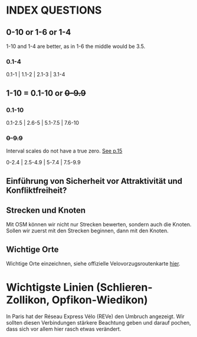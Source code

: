 # INDEX QUESTIONS

## 0-10 or 1-6 or 1-4
1-10 and 1-4 are better, as in 1-6 the middle would be 3.5.

### 0.1-4
0.1-1 | 1.1-2 | 2.1-3 | 3.1-4 

## 1-10 = 0.1-10 or <strike>0-9.9</strike>

### 0.1-10
0.1-2.5 | 2.6-5 | 5.1-7.5 | 7.6-10


### <strike>0-9.9</strike>
Interval scales do not have a true zero. [See p.15](https://www.sagepub.com/sites/default/files/upm-binaries/40006_Chapter1.pdf)

0-2.4 | 2.5-4.9 | 5-7.4 | 7.5-9.9


## Einführung von Sicherheit vor Attraktivität und Konfliktfreiheit?

## Strecken und Knoten
Mit OSM können wir nicht nur Strecken bewerten, sondern auch die Knoten. Sollen wir zuerst mit den Strecken beginnen, dann mit den Knoten.

## Wichtige Orte
Wichtige Orte einzeichnen, siehe offizielle Velovorzugsroutenkarte [hier](https://twitter.com/posmo_coop/status/1450060311038418945?s=20).

# Wichtigste Linien (Schlieren-Zollikon, Opfikon-Wiedikon) 
In Paris hat der Réseau Express Vélo (REVe) den Umbruch angezeigt. Wir sollten diesen Verbindungen stärkere Beachtung geben und darauf pochen, dass sich vor allem hier rasch etwas verändert.


